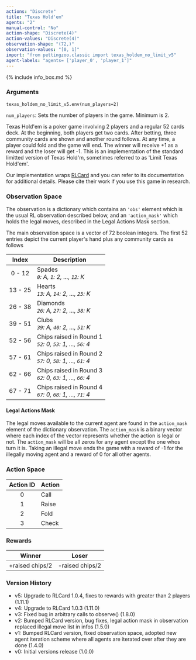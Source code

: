 ```yaml
---
actions: "Discrete"
title: "Texas Hold'em"
agents: "2"
manual-control: "No"
action-shape: "Discrete(4)"
action-values: "Discrete(4)"
observation-shape: "(72,)"
observation-values: "[0, 1]"
import: "from pettingzoo.classic import texas_holdem_no_limit_v5"
agent-labels: "agents= ['player_0', 'player_1']"
---
```


{% include info_box.md %}

### Arguments

```
texas_holdem_no_limit_v5.env(num_players=2)
```

`num_players`: Sets the number of players in the game. Minimum is 2.


Texas Hold'em is a poker game involving 2 players and a regular 52 cards deck. At the beginning, both players get two cards. After betting, three community cards are shown and another round follows. At any time, a player could fold and the game will end. The winner will receive +1 as a reward and the loser will get -1. This is an implementation of the standard limitted version of Texas Hold'm, sometimes referred to as 'Limit Texas Hold'em'.

Our implementation wraps [RLCard](http://rlcard.org/games.html#limit-texas-hold-em) and you can refer to its documentation for additional details. Please cite their work if you use this game in research.


### Observation Space

The observation is a dictionary which contains an `'obs'` element which is the usual RL observation described below, and an  `'action_mask'` which holds the legal moves, described in the Legal Actions Mask section.

The main observation space is a vector of 72 boolean integers. The first 52 entries depict the current player's hand plus any community cards as follows

|  Index  | Description                                                 |
|:-------:|-------------------------------------------------------------|
|  0 - 12 | Spades<br>_`0`: A, `1`: 2, ..., `12`: K_                    |
| 13 - 25 | Hearts<br>_`13`: A, `14`: 2, ..., `25`: K_                  |
| 26 - 38 | Diamonds<br>_`26`: A, `27`: 2, ..., `38`: K_                |
| 39 - 51 | Clubs<br>_`39`: A, `40`: 2, ..., `51`: K_                   |
| 52 - 56 | Chips raised in Round 1<br>_`52`: 0, `53`: 1, ..., `56`: 4_ |
| 57 - 61 | Chips raised in Round 2<br>_`57`: 0, `58`: 1, ..., `61`: 4_ |
| 62 - 66 | Chips raised in Round 3<br>_`62`: 0, `63`: 1, ..., `66`: 4_ |
| 67 - 71 | Chips raised in Round 4<br>_`67`: 0, `68`: 1, ..., `71`: 4_ |

#### Legal Actions Mask

The legal moves available to the current agent are found in the `action_mask` element of the dictionary observation. The `action_mask` is a binary vector where each index of the vector represents whether the action is legal or not. The `action_mask` will be all zeros for any agent except the one whos turn it is. Taking an illegal move ends the game with a reward of -1 for the illegally moving agent and a reward of 0 for all other agents.

### Action Space

| Action ID | Action |
|:---------:|--------|
|     0     | Call   |
|     1     | Raise  |
|     2     | Fold   |
|     3     | Check  |

### Rewards

| Winner          | Loser           |
| :-------------: | :-------------: |
| +raised chips/2 | -raised chips/2 |

### Version History

* v5: Upgrade to RLCard 1.0.4, fixes to rewards with greater than 2 players (1.11.1)
* v4: Upgrade to RLCard 1.0.3 (1.11.0)
* v3: Fixed bug in arbitrary calls to observe() (1.8.0)
* v2: Bumped RLCard version, bug fixes, legal action mask in observation replaced illegal move list in infos (1.5.0)
* v1: Bumped RLCard version, fixed observation space, adopted new agent iteration scheme where all agents are iterated over after they are done (1.4.0)
* v0: Initial versions release (1.0.0)
